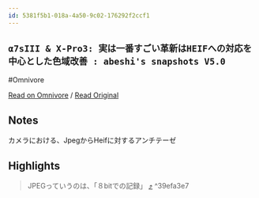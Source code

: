 ```yaml
---
id: 5381f5b1-018a-4a50-9c02-176292f2ccf1
---
```


## `α7sIII & X-Pro3: 実は一番すごい革新はHEIFへの対応を中心とした色域改善 : abeshi's snapshots V5.0`
#Omnivore

[Read on Omnivore](https://omnivore.app/me/a-7-s-iii-x-pro-3-heif-abeshi-s-snapshots-v-5-0-1908dc4c161) / [Read Original](https://xt.blog.jp/archives/82795596.html)

## Notes

カメラにおける、JpegからHeifに対するアンチテーゼ

## Highlights

> JPEGっていうのは、「８bitでの記録」 [⤴️](https://omnivore.app/me/a-7-s-iii-x-pro-3-heif-abeshi-s-snapshots-v-5-0-1908dc4c161#39efa3e7-591e-400b-870a-ad694e5361ef)  ^39efa3e7

